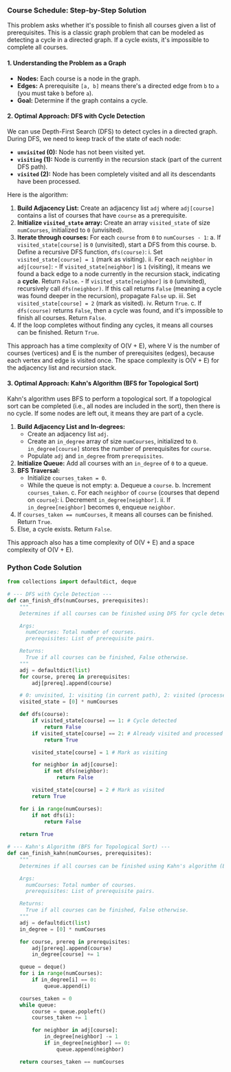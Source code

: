 ### Course Schedule: Step-by-Step Solution

This problem asks whether it's possible to finish all courses given a list of prerequisites. This is a classic graph problem that can be modeled as detecting a cycle in a directed graph. If a cycle exists, it's impossible to complete all courses.

#### 1. Understanding the Problem as a Graph

-   **Nodes:** Each course is a node in the graph.
-   **Edges:** A prerequisite `[a, b]` means there's a directed edge from `b` to `a` (you must take `b` before `a`).
-   **Goal:** Determine if the graph contains a cycle.

#### 2. Optimal Approach: DFS with Cycle Detection

We can use Depth-First Search (DFS) to detect cycles in a directed graph. During DFS, we need to keep track of the state of each node:

-   **`unvisited` (0):** Node has not been visited yet.
-   **`visiting` (1):** Node is currently in the recursion stack (part of the current DFS path).
-   **`visited` (2):** Node has been completely visited and all its descendants have been processed.

Here is the algorithm:

1.  **Build Adjacency List:** Create an adjacency list `adj` where `adj[course]` contains a list of courses that have `course` as a prerequisite.
2.  **Initialize `visited_state` array:** Create an array `visited_state` of size `numCourses`, initialized to `0` (unvisited).
3.  **Iterate through courses:** For each `course` from `0` to `numCourses - 1`:
    a. If `visited_state[course]` is `0` (unvisited), start a DFS from this course.
    b. Define a recursive DFS function, `dfs(course)`:
        i. Set `visited_state[course] = 1` (mark as visiting).
        ii. For each `neighbor` in `adj[course]`:
            - If `visited_state[neighbor]` is `1` (visiting), it means we found a back edge to a node currently in the recursion stack, indicating a **cycle**. Return `False`.
            - If `visited_state[neighbor]` is `0` (unvisited), recursively call `dfs(neighbor)`. If this call returns `False` (meaning a cycle was found deeper in the recursion), propagate `False` up.
        iii. Set `visited_state[course] = 2` (mark as visited).
        iv. Return `True`.
    c. If `dfs(course)` returns `False`, then a cycle was found, and it's impossible to finish all courses. Return `False`.
4.  If the loop completes without finding any cycles, it means all courses can be finished. Return `True`.

This approach has a time complexity of O(V + E), where V is the number of courses (vertices) and E is the number of prerequisites (edges), because each vertex and edge is visited once. The space complexity is O(V + E) for the adjacency list and recursion stack.

#### 3. Optimal Approach: Kahn's Algorithm (BFS for Topological Sort)

Kahn's algorithm uses BFS to perform a topological sort. If a topological sort can be completed (i.e., all nodes are included in the sort), then there is no cycle. If some nodes are left out, it means they are part of a cycle.

1.  **Build Adjacency List and In-degrees:**
    - Create an adjacency list `adj`.
    - Create an `in_degree` array of size `numCourses`, initialized to `0`. `in_degree[course]` stores the number of prerequisites for `course`.
    - Populate `adj` and `in_degree` from `prerequisites`.
2.  **Initialize Queue:** Add all courses with an `in_degree` of `0` to a queue.
3.  **BFS Traversal:**
    - Initialize `courses_taken = 0`.
    - While the queue is not empty:
        a. Dequeue a `course`.
        b. Increment `courses_taken`.
        c. For each `neighbor` of `course` (courses that depend on `course`):
            i. Decrement `in_degree[neighbor]`.
            ii. If `in_degree[neighbor]` becomes `0`, enqueue `neighbor`.
4.  If `courses_taken == numCourses`, it means all courses can be finished. Return `True`.
5.  Else, a cycle exists. Return `False`.

This approach also has a time complexity of O(V + E) and a space complexity of O(V + E).

### Python Code Solution

```python
from collections import defaultdict, deque

# --- DFS with Cycle Detection ---
def can_finish_dfs(numCourses, prerequisites):
    """
    Determines if all courses can be finished using DFS for cycle detection.

    Args:
      numCourses: Total number of courses.
      prerequisites: List of prerequisite pairs.

    Returns:
      True if all courses can be finished, False otherwise.
    """
    adj = defaultdict(list)
    for course, prereq in prerequisites:
        adj[prereq].append(course)

    # 0: unvisited, 1: visiting (in current path), 2: visited (processed)
    visited_state = [0] * numCourses

    def dfs(course):
        if visited_state[course] == 1: # Cycle detected
            return False
        if visited_state[course] == 2: # Already visited and processed
            return True

        visited_state[course] = 1 # Mark as visiting

        for neighbor in adj[course]:
            if not dfs(neighbor):
                return False

        visited_state[course] = 2 # Mark as visited
        return True

    for i in range(numCourses):
        if not dfs(i):
            return False
            
    return True

# --- Kahn's Algorithm (BFS for Topological Sort) ---
def can_finish_kahn(numCourses, prerequisites):
    """
    Determines if all courses can be finished using Kahn's algorithm (BFS).

    Args:
      numCourses: Total number of courses.
      prerequisites: List of prerequisite pairs.

    Returns:
      True if all courses can be finished, False otherwise.
    """
    adj = defaultdict(list)
    in_degree = [0] * numCourses

    for course, prereq in prerequisites:
        adj[prereq].append(course)
        in_degree[course] += 1

    queue = deque()
    for i in range(numCourses):
        if in_degree[i] == 0:
            queue.append(i)

    courses_taken = 0
    while queue:
        course = queue.popleft()
        courses_taken += 1

        for neighbor in adj[course]:
            in_degree[neighbor] -= 1
            if in_degree[neighbor] == 0:
                queue.append(neighbor)

    return courses_taken == numCourses

```
